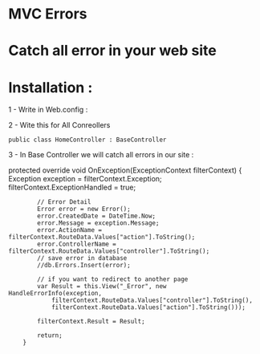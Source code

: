 # MVC Errors

# Catch all error in your web site

# Installation : 

1 - Write in Web.config :  <customErrors mode="Off" />

2 - Wite this for All Conreollers
   
    public class HomeController : BaseController
    
3 - In Base Controller we will catch all errors in our site : 

 protected override void OnException(ExceptionContext filterContext)
        {
            Exception exception = filterContext.Exception;
            filterContext.ExceptionHandled = true;

            // Error Detail
            Error error = new Error();
            error.CreatedDate = DateTime.Now;
            error.Message = exception.Message;
            error.ActionName = filterContext.RouteData.Values["action"].ToString();
            error.ControllerName = filterContext.RouteData.Values["controller"].ToString();
            // save error in database
            //db.Errors.Insert(error);

            // if you want to redirect to another page
            var Result = this.View("_Error", new HandleErrorInfo(exception,
                filterContext.RouteData.Values["controller"].ToString(),
                filterContext.RouteData.Values["action"].ToString()));

            filterContext.Result = Result;

            return;
        }


